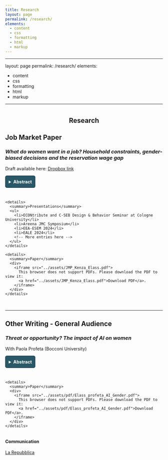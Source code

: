 ```yaml
---
title: Research
layout: page
permalink: /research/
elements:
  - content
  - css
  - formatting
  - html
  - markup  
---
```


<style>
  summary {
    font-weight: bold;
    cursor: pointer;
    padding: 10px;
    background-color: #2a5866; /* Navy background */
    color: white; /* White text */
    border: 1px solid #001f3f;
    border-radius: 5px;
    width: fit-content;
  }

  summary:hover {
    background-color: #001a35; /* Slightly darker navy on hover */
  }

  details {
    margin-bottom: 15px;
  }

  details[open] summary {
    background-color: #001a35; /* Change background when open */
  }

  .text-justify {
    text-align: justify;
    padding: 10px;
    background-color: #f9f9f9;
    border-left: 4px solid #ccc;
    margin-top: 10px;
    border-radius: 3px;
  }

  .button-container {
    display: flex;
    gap: 10px;
    flex-wrap: wrap;
  }

  @media (max-width: 600px) {
    .button-container {
      flex-direction: column;
    }
  }

  h1 {
    margin-top: 40px;
  }

  section {
    margin-top: 40px;
  }

  .page-title {
    text-align: center;
    font-style: normal;
  }
</style>


 ---
layout: page
permalink: /research/
elements:
  - content
  - css
  - formatting
  - html
  - markup  
---

<style>
  summary {
    font-weight: bold;
    cursor: pointer;
    padding: 10px;
    background-color: #2a5866; /* Navy background */
    color: white; /* White text */
    border: 1px solid #001f3f;
    border-radius: 5px;
    width: fit-content;
  }

  summary:hover {
    background-color: #001a35; /* Slightly darker navy on hover */
  }

  details {
    margin-bottom: 15px;
  }

  details[open] summary {
    background-color: #001a35; /* Change background when open */
  }

  .text-justify {
    text-align: justify;
    padding: 10px;
    background-color: #f9f9f9;
    border-left: 4px solid #ccc;
    margin-top: 10px;
    border-radius: 3px;
  }

  /* Ensures buttons (details) are aligned side by side */
  .button-container {
    display: flex;
    gap: 10px; /* Adds spacing between buttons */
    flex-wrap: wrap; /* Allows buttons to wrap if the screen is small */
  }

  /* Optional: Adjust for smaller screens */
  @media (max-width: 600px) {
    .button-container {
      flex-direction: column;
    }
  }

  /* Add vertical spacing before h1 */
  h1 {
    margin-top: 40px; /* Adds vertical spacing before h1 */
  }

  /* Add margin to a specific div or section containing the header */
  section {
    margin-top: 40px; /* Adds space before sections */
  }

  /* Center the specific page title with a class */
  .page-title {
    text-align: center; /* Centers the title */
    font-style: normal; /* Removes the italic style */
  }

  iframe {
    width: 100%;
    height: 80vh;
    border: none;
  }
</style>

<section>
  <h1 class="page-title">Research</h1>

  <h2>Job Market Paper</h2>

  <h3><i>What do women want in a job? Household constraints, gender-biased decisions and the reservation wage gap</i></h3>
  <p>Draft available here: <a href="https://www.dropbox.com/scl/fi/vcikrhj1dvwrig3jwfnvj/JMP_Kenza_Elass.pdf?rlkey=kncf3g3ofj1zgbz53vc098nuh&st=e6poxbut&dl=0" target="_blank">Dropbox link</a></p>

  <div class="button-container">
    <details>
      <summary>Abstract</summary>
      <p class="text-justify">
        Recent explanations of the gender wage gap emphasize the role of gender differences in job search, yet the role of household constraints remains underexplored. This paper uses French administrative data to investigate the importance of gender-specific decisions in the reservation wage gap, and specifically how household constraints shape women's reservation wage strategies...
      </p>
    </details>

    <details>
      <summary>Presentations</summary>
      <ul>
        <li>ECONtribute and C-SEB Design & Behavior Seminar at Cologne University</li>
        <li>Areena JMC Symposium</li>
        <li>EEA-ESEM 2024</li>
        <li>EALE 2024</li>
        <!-- More entries here -->
      </ul>
    </details>

    <details>
      <summary>Paper</summary>
      <div>
        <iframe src="../assets/JMP_Kenza_Elass.pdf">
          This browser does not support PDFs. Please download the PDF to view it:
          <a href="../assets/JMP_Kenza_Elass.pdf">Download PDF</a>.
        </iframe>
      </div>
    </details>
  </div>

  <br>
  <hr>

  <h2>Other Writing - General Audience</h2>

  <h3><i>Threat or opportunity? The impact of AI on women</i></h3>
  <p>With Paola Profeta (Bocconi University)</p>

  <div class="button-container">
    <details>
      <summary>Abstract</summary>
      <p class="text-justify">
        The adoption of AI in various sectors has led to changes that present both opportunities and challenges for gender equality. Although AI appears to be less biased than human decision-makers...
      </p>
    </details>

    <details>
      <summary>Paper</summary>
      <div>
        <iframe src="../assets/pdf/Elass_profeta_AI_Gender.pdf">
          This browser does not support PDFs. Please download the PDF to view it:
          <a href="../assets/pdf/Elass_profeta_AI_Gender.pdf">Download PDF</a>.
        </iframe>
      </div>
    </details>
  </div>

  <div>
    <h4>Communication</h4>
    <a href="https://www.repubblica.it/dossier/economia/top-story/2024/11/11/news/ia_opportunita_e_minaccia_per_l_uguaglianza_di_genere-423611448/" target="_blank">La Repubblica</a>
  </div>
</section>

